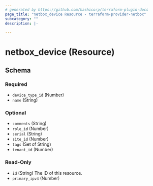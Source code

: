 ```yaml
---
# generated by https://github.com/hashicorp/terraform-plugin-docs
page_title: "netbox_device Resource - terraform-provider-netbox"
subcategory: ""
description: |-
  
---
```


# netbox_device (Resource)





<!-- schema generated by tfplugindocs -->
## Schema

### Required

- `device_type_id` (Number)
- `name` (String)

### Optional

- `comments` (String)
- `role_id` (Number)
- `serial` (String)
- `site_id` (Number)
- `tags` (Set of String)
- `tenant_id` (Number)

### Read-Only

- `id` (String) The ID of this resource.
- `primary_ipv4` (Number)


